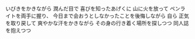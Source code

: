 いびきをかきながら
潤んだ目で
喜びを知ったあげくに
山に火を放って
ペンライトを両手に握り、
今日まで会おうとしなかったことを後悔しながら
自ら
正気を取り戻して
爽やかな汗をかきながら
その身の行き着く場所を探しつつ
同人誌を抱えつつ